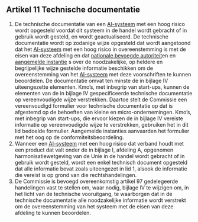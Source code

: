 ## Artikel 11 Technische documentatie

1. De technische documentatie van een [AI-systeem](a3.md#^ai-systeem) met een hoog risico wordt opgesteld voordat dit systeem in de handel wordt gebracht of in gebruik wordt gesteld, en wordt geactualiseerd. 
   De technische documentatie wordt op zodanige wijze opgesteld dat wordt aangetoond dat het [AI-systeem](a3.md#^ai-systeem) met een hoog risico in overeenstemming is met de eisen van deze afdeling en dat [nationale bevoegde autoriteit](a3.md#^natbau)en en [aangemelde instantie](a3.md#^aanins) s over de noodzakelijke, op heldere en begrijpelijke wijze gestelde informatie beschikken om de overeenstemming van het [AI-systeem](a3.md#^ai-systeem) met deze voorschriften te kunnen beoordelen. De documentatie omvat ten minste de in bijlage IV uiteengezette elementen. Kmo’s, met inbegrip van start-ups, kunnen de elementen van de in bijlage IV gespecificeerde technische documentatie op vereenvoudigde wijze verstrekken. Daartoe stelt de Commissie een vereenvoudigd formulier voor technische documentatie op dat is afgestemd op de behoeften van kleine en micro-ondernemingen. Kmo’s, met inbegrip van start-ups, die ervoor kiezen de in bijlage IV vereiste informatie op vereenvoudigde wijze te verstrekken, gebruiken het in dit lid bedoelde formulier. Aangemelde instanties aanvaarden het formulier met het oog op de conformiteitsbeoordeling.
2. Wanneer een [AI-systeem](a3.md#^ai-systeem) met een hoog risico dat verband houdt met een product dat valt onder de in bijlage I, afdeling A, opgenomen harmonisatiewetgeving van de Unie in de handel wordt gebracht of in gebruik wordt gesteld, wordt een enkel technisch document opgesteld dat alle informatie bevat zoals uiteengezet in lid 1, alsook de informatie die vereist is op grond van die rechtshandelingen.
3. De Commissie is bevoegd overeenkomstig artikel 97 gedelegeerde handelingen vast te stellen om, waar nodig, bijlage IV te wijzigen om, in het licht van de technische vooruitgang, te waarborgen dat in de technische documentatie alle noodzakelijke informatie wordt verstrekt om de overeenstemming van het systeem met de eisen van deze afdeling te kunnen beoordelen.